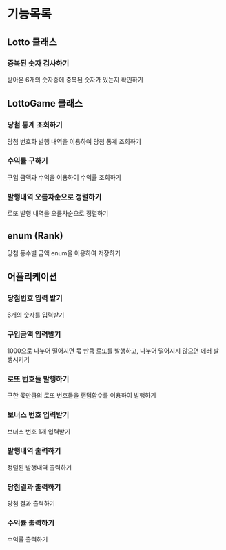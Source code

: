 # 기능목록
## Lotto 클래스
### 중복된 숫자 검사하기
받아온 6개의 숫자중에 중복된 숫자가 있는지 확인하기

## LottoGame 클래스
### 당첨 통계 조회하기
당첨 번호화 발행 내역을 이용하여 당첨 통계 조회하기
### 수익률 구하기
구입 금액과 수익을 이용하여 수익률 조회하기
### 발행내역 오름차순으로 정렬하기
로또 발행 내역을 오름차순으로 정렬하기

## enum (Rank)
당첨 등수별 금액 enum을 이용하여 저장하기

## 어플리케이션
### 당첨번호 입력 받기
6개의 숫자를 입력받기
### 구입금액 입력받기
1000으로 나누어 떨어지면 몫 만큼 로또를 발행하고, 나누어 떨어지지 않으면 에러 발생시키기
### 로또 번호들 발행하기
구한 몫만큼의 로또 번호들을 랜덤함수를 이용하여 발행하기
### 보너스 번호 입력받기
보너스 번호 1개 입력받기
### 발행내역 출력하기
정렬된 발행내역 출력하기
### 당첨결과 출력하기
당첨 결과 출력하기
### 수익률 출력하기
수익률 출력하기
